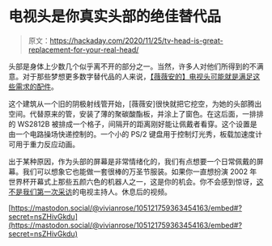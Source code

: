 # 电视头是你真实头部的绝佳替代品

> 原文：<https://hackaday.com/2020/11/25/tv-head-is-great-replacement-for-your-real-head/>

头部是身体上少数几个似乎离不开的部分之一。当然，许多人对他们所得到的不满意。对于那些梦想更多数字替代品的人来说，[【薇薇安的】电视头可能就是满足这些需求的配件](https://rose.systems/tv_head/)。

这个建筑从一个旧的阴极射线管开始，[薇薇安]很快就把它挖空，为她的头部腾出空间。代替原来的管，安装了薄的聚碳酸酯板，并涂上了窗色。在这后面，一排排的 WS2812B 被排成一个格子，间隔开的距离刚好能让佩戴者看穿。这个设置是由一个电路操场快递控制的。一个小的 PS/2 键盘用于控制灯光秀，板载加速度计可用于重力反应动画。

出于某种原因，作为头部的屏幕是非常情绪化的，我们有点想要一个日常佩戴的屏幕。我们可以想象它也能做一套很棒的万圣节服装。如果你一直想扮演 2002 年世界杯开幕式上那些五颜六色的机器人之一，这是你的机会。你不会感到惊讶，[这不是我们第一次采访](https://hackaday.com/2018/05/27/rca-tv-gets-new-life-as-interactive-atltvhead/)的电视主持人。休息后的视频。

[https://mastodon.social/@vivianrose/105121759363454163/embed#?secret=nsZHivGkdu](https://mastodon.social/@vivianrose/105121759363454163/embed#?secret=nsZHivGkdu)